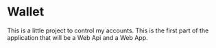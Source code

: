 # Wallet

This is a little project to control my accounts.
This is the first part of the application that will be a Web Api and a Web App.

